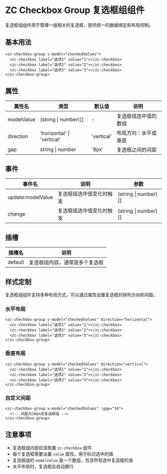

# ZC Checkbox Group 复选框组组件

复选框组组件用于管理一组相关的复选框，提供统一的数据绑定和布局控制。

## 基本用法

```vue
<zc-checkbox-group v-model="checkedValues">
  <zc-checkbox label="选项1" value="1"></zc-checkbox>
  <zc-checkbox label="选项2" value="2"></zc-checkbox>
  <zc-checkbox label="选项3" value="3"></zc-checkbox>
</zc-checkbox-group>
```

## 属性

| 属性名 | 类型 | 默认值 | 说明 |
|-------|------|-------|------|
| modelValue | (string \| number)[] | - | 复选框组选中值的数组 |
| direction | 'horizontal' \| 'vertical' | 'vertical' | 布局方向：水平或垂直 |
| gap | string \| number | '8px' | 复选框之间的间距 |

## 事件

| 事件名 | 说明 | 参数 |
|-------|------|------|
| update:modelValue | 复选框组选中值变化时触发 | (string \| number)[] |
| change | 复选框组选中值变化时触发 | (string \| number)[] |

## 插槽

| 插槽名 | 说明 |
|-------|------|
| default | 复选框组内容，通常是多个复选框 |

## 样式定制

复选框组组件支持多种布局方式，可以通过属性设置复选框的排列方向和间距。

### 水平布局

```vue
<zc-checkbox-group v-model="checkedValues" direction="horizontal">
  <zc-checkbox label="选项1" value="1"></zc-checkbox>
  <zc-checkbox label="选项2" value="2"></zc-checkbox>
  <zc-checkbox label="选项3" value="3"></zc-checkbox>
</zc-checkbox-group>
```

### 垂直布局

```vue
<zc-checkbox-group v-model="checkedValues" direction="vertical">
  <zc-checkbox label="选项1" value="1"></zc-checkbox>
  <zc-checkbox label="选项2" value="2"></zc-checkbox>
  <zc-checkbox label="选项3" value="3"></zc-checkbox>
</zc-checkbox-group>
```

### 自定义间距

```vue
<zc-checkbox-group v-model="checkedValues" :gap="16">
  <!-- 间距为16px的复选框组 -->
</zc-checkbox-group>
```

## 注意事项

- 复选框组内部应该放置 `zc-checkbox` 组件
- 每个复选框需要设置 `value` 属性，用于标识选中的值
- 复选框组的 `modelValue` 是一个数组，包含所有选中复选框的值
- 水平布局时，复选框会自动换行
